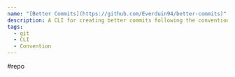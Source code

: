 ```yaml
---
name: "[Better Commits](https://github.com/Everduin94/better-commits)"
description: A CLI for creating better commits following the conventional commit guidelines. Written with Typescript | ZOD | Clack
tags:
  - git
  - CLI
  - Convention
---
```

#repo